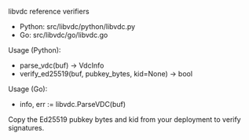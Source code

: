 libvdc reference verifiers

- Python: src/libvdc/python/libvdc.py
- Go: src/libvdc/go/libvdc.go

Usage (Python):
- parse_vdc(buf) -> VdcInfo
- verify_ed25519(buf, pubkey_bytes, kid=None) -> bool

Usage (Go):
- info, err := libvdc.ParseVDC(buf)

Copy the Ed25519 pubkey bytes and kid from your deployment to verify signatures.
